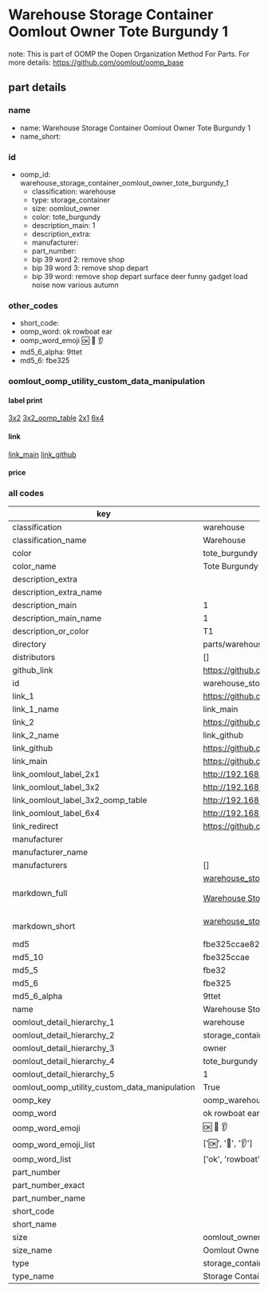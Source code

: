 # Warehouse Storage Container Oomlout Owner Tote Burgundy 1  

note: This is part of OOMP the Oopen Organization Method For Parts. For more details: https://github.com/oomlout/oomp_base

##  part details
  







### name
* name: Warehouse Storage Container Oomlout Owner Tote Burgundy 1
* name_short: 
### id
* oomp_id: warehouse_storage_container_oomlout_owner_tote_burgundy_1
  * classification: warehouse
  * type: storage_container
  * size: oomlout_owner
  * color: tote_burgundy
  * description_main: 1
  * description_extra: 
  * manufacturer: 
  * part_number: 
  * bip 39 word 2: remove shop
  * bip 39 word 3: remove shop depart
  * bip 39 word: remove shop depart surface deer funny gadget load noise now various autumn

### other_codes
* short_code: 
* oomp_word: ok rowboat ear
* oomp_word_emoji :ok: :rowboat: :ear:
* md5_6_alpha: 9ttet
* md5_6: fbe325






### oomlout_oomp_utility_custom_data_manipulation
#### label print
[3x2](http://192.168.1.245:1112/?label=oomp%209ttet)
[3x2_oomp_table](http://192.168.1.108:1112/?label=oomp%209ttet)
[2x1](http://192.168.1.242:1112/?label=oomp%209ttet)
[6x4](http://192.168.1.55:1112/?label=oomp%209ttet)    

#### link

[link_main](https://github.com/oomlout/oomlout_oomp_version_1_messy/tree/main/parts/warehouse_storage_container_oomlout_owner_tote_burgundy_1) [link_github](https://github.com/oomlout/oomlout_oomp_version_1_messy/tree/main/parts/warehouse_storage_container_oomlout_owner_tote_burgundy_1)                             

#### price







### all codes 
| key | value |  
| --- | --- |  
| classification | warehouse |  
| classification_name | Warehouse |  
| color | tote_burgundy |  
| color_name | Tote Burgundy |  
| description_extra |  |  
| description_extra_name |  |  
| description_main | 1 |  
| description_main_name | 1 |  
| description_or_color | T1 |  
| directory | parts/warehouse_storage_container_oomlout_owner_tote_burgundy_1 |  
| distributors | [] |  
| github_link | https://github.com/oomlout/oomlout_oomp_part_src/tree/main/parts/warehouse_storage_container_oomlout_owner_tote_burgundy_1 |  
| id | warehouse_storage_container_oomlout_owner_tote_burgundy_1 |  
| link_1 | https://github.com/oomlout/oomlout_oomp_version_1_messy/tree/main/parts/warehouse_storage_container_oomlout_owner_tote_burgundy_1 |  
| link_1_name | link_main |  
| link_2 | https://github.com/oomlout/oomlout_oomp_version_1_messy/tree/main/parts/warehouse_storage_container_oomlout_owner_tote_burgundy_1 |  
| link_2_name | link_github |  
| link_github | https://github.com/oomlout/oomlout_oomp_version_1_messy/tree/main/parts/warehouse_storage_container_oomlout_owner_tote_burgundy_1 |  
| link_main | https://github.com/oomlout/oomlout_oomp_version_1_messy/tree/main/parts/warehouse_storage_container_oomlout_owner_tote_burgundy_1 |  
| link_oomlout_label_2x1 | http://192.168.1.242:1112/?label=oomp%209ttet |  
| link_oomlout_label_3x2 | http://192.168.1.245:1112/?label=oomp%209ttet |  
| link_oomlout_label_3x2_oomp_table | http://192.168.1.108:1112/?label=oomp%209ttet |  
| link_oomlout_label_6x4 | http://192.168.1.55:1112/?label=oomp%209ttet |  
| link_redirect | https://github.com/oomlout/oomlout_oomp_version_1_messy/tree/main/parts/warehouse_storage_container_oomlout_owner_tote_burgundy_1 |  
| manufacturer |  |  
| manufacturer_name |  |  
| manufacturers | [] |  
| markdown_full | [warehouse_storage_container_oomlout_owner_tote_burgundy_1](none)<br>[](none)<br>[Warehouse Storage Container Oomlout Owner Tote Burgundy 1](none)<br><br> |  
| markdown_short | [warehouse_storage_container_oomlout_owner_tote_burgundy_1](none)<br><br> |  
| md5 | fbe325ccae82ebd5789cada275b1adaf |  
| md5_10 | fbe325ccae |  
| md5_5 | fbe32 |  
| md5_6 | fbe325 |  
| md5_6_alpha | 9ttet |  
| name | Warehouse Storage Container Oomlout Owner Tote Burgundy 1 |  
| oomlout_detail_hierarchy_1 | warehouse |  
| oomlout_detail_hierarchy_2 | storage_container |  
| oomlout_detail_hierarchy_3 | owner |  
| oomlout_detail_hierarchy_4 | tote_burgundy |  
| oomlout_detail_hierarchy_5 | 1 |  
| oomlout_oomp_utility_custom_data_manipulation | True |  
| oomp_key | oomp_warehouse_storage_container_oomlout_owner_tote_burgundy_1 |  
| oomp_word | ok rowboat ear |  
| oomp_word_emoji | :ok: :rowboat: :ear: |  
| oomp_word_emoji_list | [':ok:', ':rowboat:', ':ear:'] |  
| oomp_word_list | ['ok', 'rowboat', 'ear'] |  
| part_number |  |  
| part_number_exact |  |  
| part_number_name |  |  
| short_code |  |  
| short_name |  |  
| size | oomlout_owner |  
| size_name | Oomlout Owner |  
| type | storage_container |  
| type_name | Storage Container |  
